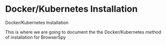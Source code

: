 # Docker/Kubernetes Installation

Docker/Kubernetes Installation

This is where we are going to document the the Docker/Kubernetes method of installation for BrowserSpy

